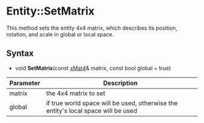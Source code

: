 # Entity::SetMatrix

This method sets the entity 4x4 matrix, which describes its position, rotation, and scale in global or local space.

## Syntax

- void **SetMatrix**(const [xMat4](xMat4.md)& matrix, const bool global = true)

| Parameter | Description |
|---|---|
| matrix | the 4x4 matrix to set |\
| global | if true world space will be used, otherwise the entity's local space will be used |

